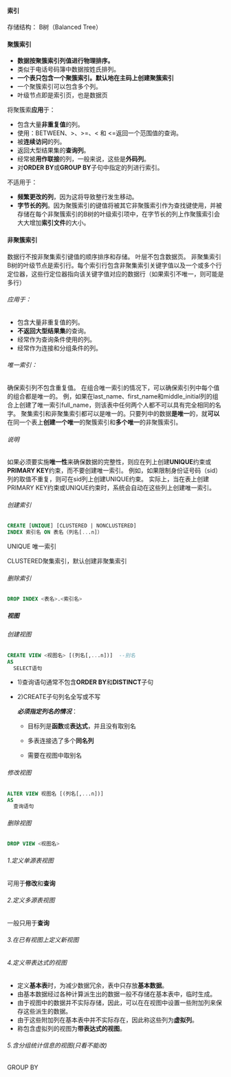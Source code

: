 #### 索引

存储结构：
B树（Balanced Tree）

#### 聚簇索引

*  **数据按聚簇索引列值进行物理排序。**
* 类似于电话号码簿中数据按姓氏排列。
*  **一个表只包含一个聚簇索引。默认地在主码上创建聚簇索引**
* 一个聚簇索引可以包含多个列。 
* 叶级节点即是索引页，也是数据页

将聚簇索**应用**于： 

* 包含大量**非重复值**的列。
* 使用：BETWEEN、>、>=、< 和 <=返回一个范围值的查询。
* 被**连续访问**的列。
* 返回大型结果集的**查询列**。
* 经常被**用作联接**的列，一般来说，这些是**外码列**。
* 对**ORDER BY**或**GROUP BY**子句中指定的列进行索引。 

不适用于：

* **频繁更改的列**，因为这将导致整行发生移动。
* **字节长的列**。因为聚簇索引的键值将被其它非聚簇索引作为查找键使用，并被存储在每个非聚簇索引的B树的叶级索引项中，在字节长的列上作聚簇索引会大大增加**索引文件**的大小。 

#### 非聚簇索引

数据行不按非聚集索引键值的顺序排序和存储。
叶层不包含数据页。
非聚集索引B树的叶级节点是索引行。每个索引行包含非聚集索引关键字值以及一个或多个行定位器，这些行定位器指向该关键字值对应的数据行（如果索引不唯一，则可能是多行）

###### 应用于：

* 包含大量非重复值的列。
* **不返回大型结果集**的查询。
* 经常作为查询条件使用的列。
* 经常作为连接和分组条件的列。 

###### 唯一索引：

确保索引列不包含重复值。
在组合唯一索引的情况下，可以确保索引列中每个值的组合都是唯一的。
例，如果在last_name、first_name和middle_initial列的组合上创建了唯一索引full_name，则该表中任何两个人都不可以具有完全相同的名字。
聚集索引和非聚集索引都可以是唯一的。只要列中的数据**是唯一**的，就**可以**在同一个表上**创建一个唯一**的聚簇索引和**多个唯一**的非聚簇索引。 

###### 说明

如果必须要实施**唯一性**来确保数据的完整性，则应在列上创建**UNIQUE**约束或**PRIMARY KEY**约束，而不要创建唯一索引。
例如，如果限制身份证号码（sid）列的取值不重复，则可在sid列上创建UNIQUE约束。
实际上，当在表上创建PRIMARY KEY约束或UNIQUE约束时，系统会自动在这些列上创建唯一索引。 

###### 创建索引

```sql
CREATE [UNIQUE] [CLUSTERED | NONCLUSTERED]
INDEX 索引名 ON 表名（列名[...n]）
```

UNIQUE 唯一索引

CLUSTERED聚集索引，默认创建非聚集索引

###### 删除索引

```sql
DROP INDEX <表名>.<索引名>
```

##### 视图

###### 创建视图

```sql
CREATE VIEW <视图名> [(列名[,...n])]  --别名
AS 
  SELECT语句
```

* 1)查询语句通常不包含**ORDER BY**和**DISTINCT**子句

* 2)CREATE子句列名全写或不写

  ***必须指定列名的情况***：

  * 目标列是**函数**或**表达式**，并且没有取别名

  * 多表连接选了多个**同名列**

  * 需要在视图中取别名

###### 修改视图

```sql
ALTER VIEW 视图名 [(列名[,...n])]
AS
  查询语句
```

###### 删除视图

```sql
DROP VIEW <视图名>
```



###### 1.定义单源表视图

可用于**修改**和**查询**

###### 2.定义多源表视图

一般只用于**查询**

###### 3.在已有视图上定义新视图

###### 4.定义带表达式的视图

* 定义**基本表**时，为减少数据冗余，表中只存放**基本数据**。
* 由基本数据经过各种计算派生出的数据一般不存储在基本表中，临时生成。
* 由于视图中的数据并不实际存储，因此，可以在在视图中设置一些附加列来保存这些派生的数据。
* 由于这些附加列在基本表中并不实际存在，因此称这些列为**虚拟列**。
* 称包含虚拟列的视图为**带表达式的视图**。

###### 5.含分组统计信息的视图(只看不能改)

GROUP BY